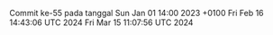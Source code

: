 Commit ke-55 pada tanggal Sun Jan 01 14:00 2023 +0100
Fri Feb 16 14:43:06 UTC 2024
Fri Mar 15 11:07:56 UTC 2024
